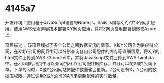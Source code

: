# 4145a7
开发环境：使用基于JavaScript语言的Node.js，Sails.js编写X,Y,Z共3个网页应用。使用AWS无服务器技术部署X,Y网页应用，并将Z网页应用部署到微软Azure上。

项目描述： 该项目模拟了多个公司之间数据交流的情景。X和Y公司作为供应链公司，在X或Y公司的网页中可以分别查询各自公司配件的库存等详细信息。将X,Y的html文件上传到AWS S3 bucket中，并将JavaScript文件上传到AWS Lambda中。在Z公司的网页中可以查询到X和Y公司配件的库存，并且可以向X或Y公司下单。下单的同时，X或Y公司网站的配件数量也会更新。Z公司没有X，Y公司的数据库权限，通过调用X或Y公司的API来更新配件的实时数量。

